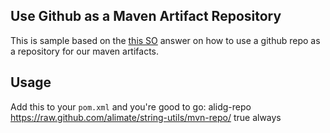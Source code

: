 Use Github as a Maven Artifact Repository
---
This is sample based on the [this SO][1] answer on how to use a github repo as a repository for our maven artifacts.

Usage
---
Add this to your `pom.xml` and you're good to go:
<repositories>
    <repository>
        <id>alidg-repo</id>
        <url>https://raw.github.com/alimate/string-utils/mvn-repo/</url>
        <snapshots>
            <enabled>true</enabled>
            <updatePolicy>always</updatePolicy>
        </snapshots>
    </repository>
</repositories>


[1]: http://stackoverflow.com/a/14013645/1393484
